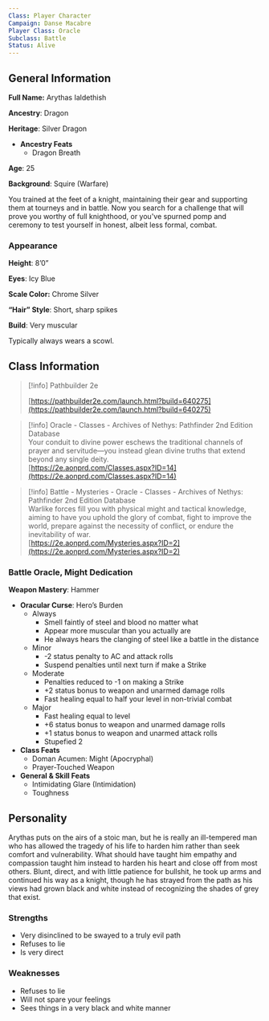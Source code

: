 ```yaml
---
Class: Player Character
Campaign: Danse Macabre
Player Class: Oracle
Subclass: Battle
Status: Alive
---
```

## General Information

**Full Name:** Arythas Ialdethish

**Ancestry**: Dragon

**Heritage**: Silver Dragon

- **Ancestry Feats**
    - Dragon Breath

**Age**: 25

**Background**: Squire (Warfare)

You trained at the feet of a knight, maintaining their gear and supporting them at tourneys and in battle. Now you search for a challenge that will prove you worthy of full knighthood, or you've spurned pomp and ceremony to test yourself in honest, albeit less formal, combat.

### Appearance

**Height**: 8’0”

**Eyes**: Icy Blue

**Scale Color:** Chrome Silver

**“Hair” Style**: Short, sharp spikes

**Build**: Very muscular

Typically always wears a scowl.

## Class Information

> [!info] Pathbuilder 2e  
>  
> [https://pathbuilder2e.com/launch.html?build=640275](https://pathbuilder2e.com/launch.html?build=640275)  

> [!info] Oracle - Classes - Archives of Nethys: Pathfinder 2nd Edition Database  
> Your conduit to divine power eschews the traditional channels of prayer and servitude—you instead glean divine truths that extend beyond any single deity.  
> [https://2e.aonprd.com/Classes.aspx?ID=14](https://2e.aonprd.com/Classes.aspx?ID=14)  

> [!info] Battle - Mysteries - Oracle - Classes - Archives of Nethys: Pathfinder 2nd Edition Database  
> Warlike forces fill you with physical might and tactical knowledge, aiming to have you uphold the glory of combat, fight to improve the world, prepare against the necessity of conflict, or endure the inevitability of war.  
> [https://2e.aonprd.com/Mysteries.aspx?ID=2](https://2e.aonprd.com/Mysteries.aspx?ID=2)  

### Battle Oracle, Might Dedication

**Weapon Mastery**: Hammer

- **Oracular Curse**: Hero’s Burden
    - Always
        - Smell faintly of steel and blood no matter what
        - Appear more muscular than you actually are
        - He always hears the clanging of steel like a battle in the distance
    - Minor
        - -2 status penalty to AC and attack rolls
        - Suspend penalties until next turn if make a Strike
    - Moderate
        - Penalties reduced to -1 on making a Strike
        - +2 status bonus to weapon and unarmed damage rolls
        - Fast healing equal to half your level in non-trivial combat
    - Major
        - Fast healing equal to level
        - +6 status bonus to weapon and unarmed damage rolls
        - +1 status bonus to weapon and unarmed attack rolls
        - Stupefied 2
- **Class Feats**
    - Doman Acumen: Might (Apocryphal)
    - Prayer-Touched Weapon
- **General & Skill Feats**
    - Intimidating Glare (Intimidation)
    - Toughness

## Personality

Arythas puts on the airs of a stoic man, but he is really an ill-tempered man who has allowed the tragedy of his life to harden him rather than seek comfort and vulnerability. What should have taught him empathy and compassion taught him instead to harden his heart and close off from most others. Blunt, direct, and with little patience for bullshit, he took up arms and continued his way as a knight, though he has strayed from the path as his views had grown black and white instead of recognizing the shades of grey that exist.

### Strengths

- Very disinclined to be swayed to a truly evil path
- Refuses to lie
- Is very direct

### Weaknesses

- Refuses to lie
- Will not spare your feelings
- Sees things in a very black and white manner